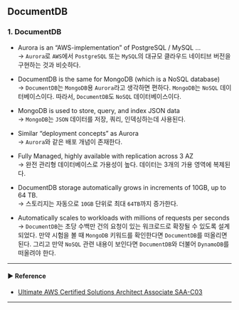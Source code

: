 ## DocumentDB
### 1. DocumentDB
- Aurora is an “AWS-implementation” of PostgreSQL / MySQL …  
→ `Aurora`로 `AWS`에서 `PostgreSQL` 또는 `MySQL`의 대규모 클라우드 네이티브 버전을 구현하는 것과 비슷하다.

- DocumentDB is the same for MongoDB (which is a NoSQL database)  
→ `DocumentDB`는 `MongoDB`용 `Aurora`라고 생각하면 편하다. `MongoDB`는 `NoSQL` 데이터베이스이다. 따라서, `DocumentDB`도 `NoSQL` 데이터베이스이다.

- MongoDB is used to store, query, and index JSON data  
→ `MongoDB`는 `JSON` 데이터를 저장, 쿼리, 인덱싱하는데 사용된다.

- Similar “deployment concepts” as Aurora  
→ `Aurora`와 같은 배포 개념이 존재한다.

- Fully Managed, highly available with replication across 3 AZ  
→ 완전 관리형 데이터베이스로 가용성이 높다. 데이터는 3개의 가용 영역에 복제된다.

- DocumentDB storage automatically grows in increments of 10GB, up to 64 TB.  
→ 스토리지는 자동으로 `10GB` 단위로 최대 `64TB`까지 증가한다.

- Automatically scales to workloads with millions of requests per seconds  
→ `DocumentDB`는 초당 수백만 건의 요청이 있는 워크로드로 확장될 수 있도록 설계되었다. 만약 시험을 볼 때 `MongoDB` 키워드를 확인한다면 `DocumentDB`를 떠올리면 된다. 그리고 만약 `NoSQL` 관련 내용이 보인다면 `DocumentDB`와 더불어 `DynamoDB`를 떠올려야 한다.

---
#### ▶ Reference
- [Ultimate AWS Certified Solutions Architect Associate SAA-C03](https://www.udemy.com/course/aws-certified-solutions-architect-associate-saa-c03/)
---